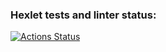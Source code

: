 ### Hexlet tests and linter status:
[![Actions Status](https://github.com/ilya1112/frontend-project-44/workflows/hexlet-check/badge.svg)](https://github.com/ilya1112/frontend-project-44/actions)